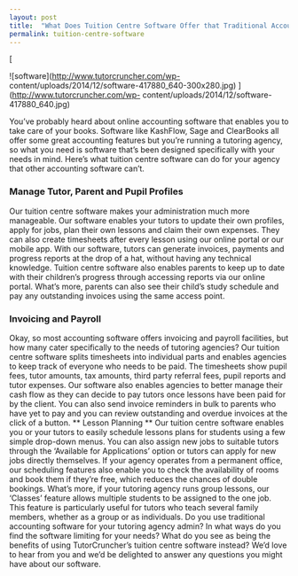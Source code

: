 ```yaml
---
layout: post
title:  "What Does Tuition Centre Software Offer that Traditional Accounting Software"
permalink: tuition-centre-software
---
```

[

![software](http://www.tutorcruncher.com/wp-
content/uploads/2014/12/software-417880_640-300x280.jpg)
](http://www.tutorcruncher.com/wp-
content/uploads/2014/12/software-417880_640.jpg)

You’ve probably heard about
online accounting software that enables you to take care of your books.
Software like KashFlow, Sage and ClearBooks all offer some great accounting
features but you’re running a tutoring agency, so what you need is software
that’s been designed specifically with your needs in mind. Here’s what tuition
centre software can do for your agency that other accounting software can’t.


### Manage Tutor, Parent and Pupil Profiles

 Our tuition centre software
makes your administration much more manageable. Our software enables your
tutors to update their own profiles, apply for jobs, plan their own lessons
and claim their own expenses. They can also create timesheets after every
lesson using our online portal or our mobile app. With our software, tutors
can generate invoices, payments and progress reports at the drop of a hat,
without having any technical knowledge. Tuition centre software also enables
parents to keep up to date with their children’s progress through accessing
reports via our online portal. What’s more, parents can also see their child’s
study schedule and pay any outstanding invoices using the same access point.


### Invoicing and Payroll

 Okay, so most accounting software offers invoicing
and payroll facilities, but how many cater specifically to the needs of
tutoring agencies? Our tuition centre software splits timesheets into
individual parts and enables agencies to keep track of everyone who needs to
be paid. The timesheets show pupil fees, tutor amounts, tax amounts, third
party referral fees, pupil reports and tutor expenses. Our software also
enables agencies to better manage their cash flow as they can decide to pay
tutors once lessons have been paid for by the client. You can also send
invoice reminders in bulk to parents who have yet to pay and you can review
outstanding and overdue invoices at the click of a button. ** Lesson Planning
** Our tuition centre software enables you or your tutors to easily schedule
lessons plans for students using a few simple drop-down menus. You can also
assign new jobs to suitable tutors through the ‘Available for Applications’
option or tutors can apply for new jobs directly themselves. If your agency
operates from a permanent office, our scheduling features also enable you to
check the availability of rooms and book them if they’re free, which reduces
the chances of double bookings. What’s more, if your tutoring agency runs
group lessons, our ‘Classes’ feature allows multiple students to be assigned
to the one job. This feature is particularly useful for tutors who teach
several family members, whether as a group or as individuals. Do you use
traditional accounting software for your tutoring agency admin? In what ways
do you find the software limiting for your needs? What do you see as being the
benefits of using TutorCruncher’s tuition centre software instead? We’d love
to hear from you and we’d be delighted to answer any questions you might have
about our software.
